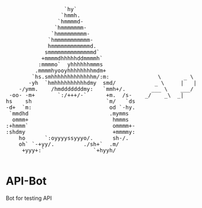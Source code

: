 <pre> 
                  `hy`
                 `hmmh.
                `hmmmmd-
               `hmmmmmmm-
              `hmmmmmmmmm-
             `hmmmmmmmmmmm-
             hmmmmmmmmmmmmd.
            smmmmmmmmmmmmmmd`
           +mmmmdhhhhhddmmmmh`
          :mmmmo`  yhhhhhhmmms
         .mmmmhyooyhhhhhhhhmdm+
        `hs.smhhhhhhhhhhhhhm/:m:               \       _ \   _ _|         __ )            |
       -yh  `hmhhhhhhhhhhdmy  smd/            _ \     |   |    |          __ \     _ \    __|
    -/ymm.    /hmdddddddmy:   `mmh+/.        ___ \    ___/     |          |   |   (   |   |
 -oo- -m+       `:/+++/-`      +m.  /s-    _/    _\  _|      ___|        ____/   \___/   \__| (v. 1.0)
hs    sh                       `m/   `ds
-d+  `m:                        od `-hy.
 `mmdhd                         .mymms
  ommm+                          hmmms
:+hmmm`                          ommmm+-
:shdmy                           +mmmmy:
    ho      `:oyyyyssyyyo/.      sh-/.
    oh` `-+yy/.         ./sh+`  .m/
     +yyy+:`               `+hyyh/

</pre>
# API-Bot
Bot for testing API
